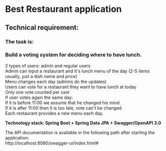 # Best Restaurant application

## Technical requirement:  

### The task is:

### Build a voting system for deciding where to have lunch.

2 types of users: admin and regular users  
Admin can input a restaurant and it's lunch menu of the day (2-5 items usually, just a dish name and price)  
Menu changes each day (admins do the updates)  
Users can vote for a restaurant they want to have lunch at today  
Only one vote counted per user  
If user votes again the same day:  
If it is before 11:00 we assume that he changed his mind.  
If it is after 11:00 then it is too late, vote can't be changed  
Each restaurant provides a new menu each day.    

**Technology stack: Spring Boot + Spring Data JPA + Swagger/OpenAPI 3.0** 

The API documentation is available in the following path after starting the application:    
http://localhost:8080/swagger-ui/index.html#
